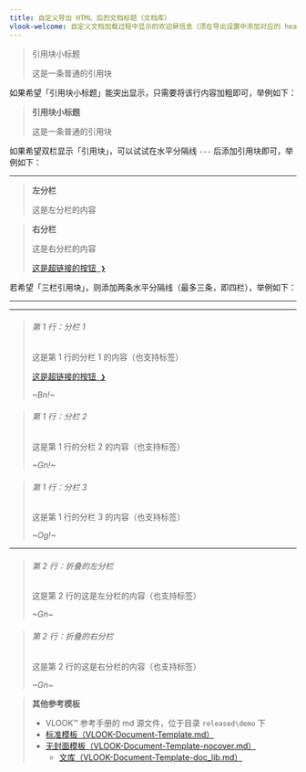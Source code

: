 ```yaml
---
title: 自定义导出 HTML 后的文档标题（文档库）
vlook-welcome: 自定义文档加载过程中显示的欢迎屏信息（须在导出设置中添加对应的 head 信息，详见 VLOOK™ 快速参考手册）
---
```




> 引用块小标题
>
> 这是一条普通的引用块



如果希望「引用块小标题」能突出显示，只需要将该行内容加粗即可，举例如下：

> **引用块小标题**
>
> 这是一条普通的引用块



如果希望双栏显示「引用块」，可以试试在水平分隔线 `---` 后添加引用块即可，举例如下：

---

> **左分栏**
>
> 这是左分栏的内容

> **右分栏**
>
> 这是右分栏的内容
>
> [<kbd>这是超链接的按钮 ❯</kbd>](https://gitee.com/madmaxchow/VLOOK)



若希望「三栏引用块」，则添加两条水平分隔线（最多三条，即四栏），举例如下：

---

---

> ###### 第 1 行：分栏 1
>
> 这是第 1 行的分栏 1 的内容（也支持标签）
>
> [<kbd>这是超链接的按钮 ❯</kbd>](https://gitee.com/madmaxchow/VLOOK)
>
> _~Bn!~_

> ###### 第 1 行：分栏 2
>
> 这是第 1 行的分栏 2 的内容（也支持标签）
>
> _~Gn!~_

> ###### 第 1 行：分栏 3
>
> 这是第 1 行的分栏 3 的内容（也支持标签）
>
> _~Og!~_

---

> ###### 第 2 行：折叠的左分栏
>
> 这是第 2 行的这是左分栏的内容（也支持标签）
>
> _~Gn~_

> ###### 第 2 行：折叠的右分栏
>
> 这是第 2 行的这是右分栏的内容（也支持标签）
>
> _~Gn~_



> **其他参考模板**
>
> - VLOOK™ 参考手册的 md 源文件，位于目录 `released\demo` 下
> - [标准模板（VLOOK-Document-Template.md）](VLOOK-Document-Template.md?xmd=off)
> - [无封面模板（VLOOK-Document-Template-nocover.md）](VLOOK-Document-Template-nocover.md?xmd=off)
>   - [文库（VLOOK-Document-Template-doc_lib.md）](VLOOK-Document-Template-doc_lib.md?xmd=off)
